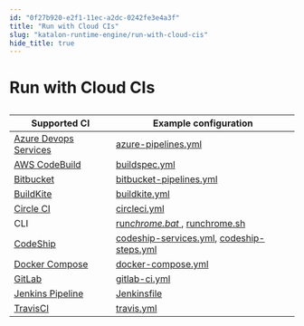 ```yaml
---
id: "0f27b920-e2f1-11ec-a2dc-0242fe3e4a3f"
title: "Run with Cloud CIs"
slug: "katalon-runtime-engine/run-with-cloud-cis"
hide_title: true
---
```


# <a id="id" class="anchor_top_offset"/><a id="ariaid-title1" class="anchor_top_offset"/>Run with Cloud CIs

<table xmlns="http://www.w3.org/1999/xhtml" className="table"><caption /><colgroup><col /><col /></colgroup><thead className="thead"><tr className><th className="entry anchor_top_offset" id="id__entry__1">Supported CI</th><th className="entry anchor_top_offset" id="id__entry__2">Example configuration</th></tr></thead><tbody className="tbody"><tr className><td className="entry" headers="id__entry__1 id__entry__2 ">         <a className="xref j-external-link" href="https://azure.microsoft.com/en-in/services/devops/" target="_blank">Azure           Devops Services</a>       </td><td className="entry" headers="id__entry__1 id__entry__2 ">         <a className="xref j-external-link" href="https://github.com/katalon-studio-samples/ci-samples/blob/master/azure-pipelines.yml" target="_blank">azure-pipelines.yml</a>       </td></tr><tr className><td className="entry" headers="id__entry__1 id__entry__2 ">         <a className="xref j-external-link" href="https://aws.amazon.com/codebuild/" target="_blank">AWS           CodeBuild</a>       </td><td className="entry" headers="id__entry__1 id__entry__2 ">         <a className="xref j-external-link" href="https://github.com/katalon-studio-samples/ci-samples/blob/master/buildspec.yml" target="_blank">buildspec.yml</a>       </td></tr><tr className><td className="entry" headers="id__entry__1 id__entry__2 ">         <a className="xref j-external-link" href="https://bitbucket.org/product" target="_blank">Bitbucket</a>       </td><td className="entry" headers="id__entry__1 id__entry__2 ">         <a className="xref j-external-link" href="https://github.com/katalon-studio-samples/ci-samples/blob/master/bitbucket-pipelines.yml" target="_blank">bitbucket-pipelines.yml</a>       </td></tr><tr className><td className="entry" headers="id__entry__1 id__entry__2 ">         <a className="xref j-external-link" href="https://buildkite.com/" target="_blank">BuildKite</a>       </td><td className="entry" headers="id__entry__1 id__entry__2 ">         <a className="xref j-external-link" href="https://github.com/katalon-studio-samples/ci-samples/blob/master/.buildkite/pipeline.yml" target="_blank">buildkite.yml</a>       </td></tr><tr className><td className="entry" headers="id__entry__1 id__entry__2 ">         <a className="xref j-external-link" href="https://circleci.com/" target="_blank">Circle CI</a>       </td><td className="entry" headers="id__entry__1 id__entry__2 ">         <a className="xref j-external-link" href="https://github.com/katalon-studio-samples/ci-samples/blob/master/.circleci/config.yml" target="_blank">circleci.yml</a>       </td></tr><tr className><td className="entry" headers="id__entry__1 id__entry__2 ">CLI</td><td className="entry" headers="id__entry__1 id__entry__2 ">         <a className="xref j-external-link" href="https://github.com/katalon-studio-samples/ci-samples/blob/master/run_chrome.bat" target="_blank">run<em className="ph i">chrome.bat</em>         </a>,         <a className="xref j-external-link" href="https://github.com/katalon-studio-samples/ci-samples/blob/master/run_chrome.sh" target="_blank">runchrome.sh</a>       </td></tr><tr className><td className="entry" headers="id__entry__1 id__entry__2 ">         <a className="xref j-external-link" href="https://codeship.com/" target="_blank">CodeShip</a>       </td><td className="entry" headers="id__entry__1 id__entry__2 ">         <a className="xref j-external-link" href="https://github.com/katalon-studio-samples/ci-samples/blob/master/codeship-services.yml" target="_blank">codeship-services.yml</a>,         <a className="xref j-external-link" href="https://github.com/katalon-studio-samples/ci-samples/blob/master/codeship-steps.yml" target="_blank">codeship-steps.yml</a>       </td></tr><tr className><td className="entry" headers="id__entry__1 id__entry__2 ">         <a className="xref j-external-link" href="https://docs.docker.com/compose/" target="_blank">Docker           Compose</a>       </td><td className="entry" headers="id__entry__1 id__entry__2 ">         <a className="xref j-external-link" href="https://github.com/katalon-studio-samples/ci-samples/blob/master/docker-compose.yml" target="_blank">docker-compose.yml</a>       </td></tr><tr className><td className="entry" headers="id__entry__1 id__entry__2 ">         <a className="xref j-external-link" href="https://about.gitlab.com/" target="_blank">GitLab</a>       </td><td className="entry" headers="id__entry__1 id__entry__2 ">         <a className="xref j-external-link" href="https://github.com/katalon-studio-samples/ci-samples/blob/master/.gitlab-ci.yml" target="_blank">gitlab-ci.yml</a>       </td></tr><tr className><td className="entry" headers="id__entry__1 id__entry__2 ">         <a className="xref j-external-link" href="https://jenkins.io/" target="_blank">Jenkins Pipeline</a>       </td><td className="entry" headers="id__entry__1 id__entry__2 ">         <a className="xref j-external-link" href="https://github.com/katalon-studio-samples/ci-samples/blob/master/Jenkinsfile" target="_blank">Jenkinsfile</a>       </td></tr><tr className><td className="entry" headers="id__entry__1 id__entry__2 ">         <a className="xref j-external-link" href="https://travis-ci.org/" target="_blank">TravisCI</a>       </td><td className="entry" headers="id__entry__1 id__entry__2 ">         <a className="xref j-external-link" href="https://github.com/katalon-studio-samples/ci-samples/blob/master/.travis.yml" target="_blank">travis.yml</a>       </td></tr></tbody></table> 
